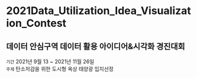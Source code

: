 # 2021Data_Utilization_Idea_Visualization_Contest
데이터 안심구역 데이터 활용 아이디어&시각화 경진대회
-------------
``` 기간 ``` 2021년 9월 13 ~ 2021년 11월 26일 <br />
``` 주제 ``` 탄소저감을 위한 도시형 옥상 태양광 입지선정
